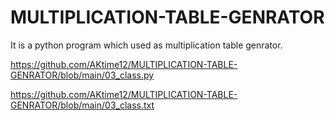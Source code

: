 # MULTIPLICATION-TABLE-GENRATOR
It is a python program which used as multiplication table genrator.

 
https://github.com/AKtime12/MULTIPLICATION-TABLE-GENRATOR/blob/main/03_class.py

https://github.com/AKtime12/MULTIPLICATION-TABLE-GENRATOR/blob/main/03_class.txt
